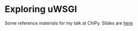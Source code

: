 # Exploring uWSGI

Some reference materials for my talk at ChiPy. Slides are [here](https://docs.google.com/presentation/d/1w1rd89cuAgFRx0PhN0Z35kQzJN5AwT2LzAP1Szwmwbk/edit?usp=sharing)